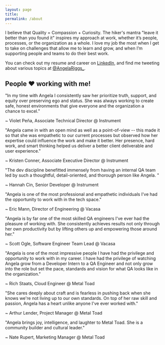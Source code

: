 ```yaml
---
layout: page
title:
permalink: /about
---
```


I believe that Quality = Compassion + Curiosity. The hiker's mantra "leave it better than you found it" inspires my approach at work, whether it’s people, processes, or the organization as a whole. I love my job the most when I get to take on challenges that allow me to learn and grow, and when I’m supporting people and teams to do their best work.  

You can check out my resume and career on [LinkedIn](https://www.linkedin.com/in/angelariggs), and find me tweeting about various topics at [@AngelaRiggs_](https://twitter.com/AngelaRiggs_).

## People ♥ working with me! 

<p class="quote-text">"In my time with Angela I consistently saw her prioritize truth, support, and equity over preserving ego and status. She was always working to create safe, honest environments that give everyone and the organization a chance to excel."</p> <p class="quote-author">~ Violet Peña, Associate Technical Director @ Instrument</p>

<p class="quote-text">"Angela came in with an open mind as well as a point-of-view -- this made it so that she was empathetic to our current processes but observed how her expertise could influence the work and make it better. Her presence, hard work, and smart thinking helped us deliver a better client deliverable and user experience."</p> <p class="quote-author">~ Kristen Conner, Associate Executive Director @ Instrument</p>

<p class="quote-text">"The dev discipline benefitted immensely from having an internal QA team led by such a thoughtful, detail-oriented, and thorough person like Angela. "</p> <p class="quote-author">~ Hannah Cin, Senior Developer @ Instrument</p>

<p class="quote-text">"Angela is one of the most professional and empathetic individuals I've had the opportunity to work with in the tech space."</p> <p class="quote-author">~ Eric Mann, Director of Engineering @ Vacasa</p>

<p class="quote-text">"Angela is by far one of the most skilled QA engineers I've ever had the pleasure of working with. She consistently achieves results not only through her own productivity but by lifting others up and empowering those around her."</p> <p class="quote-author">~ Scott Ogle, Software Engineer Team Lead @ Vacasa</p>

<p class="quote-text">"Angela is one of the most impressive people I have had the privilege and opportunity to work with in my career. I have had the privilege of watching Angela grow from a Developer Intern to a QA Engineer and not only grow into the role but set the pace, standards and vision for what QA looks like in the organization."</p> <p class="quote-author">~ Rich Staats, Cloud Engineer @ Metal Toad</p>

<p class="quote-text">"She cares deeply about craft and is fearless in pushing back when she knows we're not living up to our own standards. On top of her raw skill and passion, Angela has a heart unlike anyone I've ever worked with."</p> <p class="quote-author">~ Arthur Lender, Project Manager @ Metal Toad</p>

<p class="quote-text">"Angela brings joy, intelligence, and laughter to Metal Toad. She is a community builder and cultural leader."</p> <p class="quote-author">~ Nate Rupert, Marketing Manager @ Metal Toad</p>